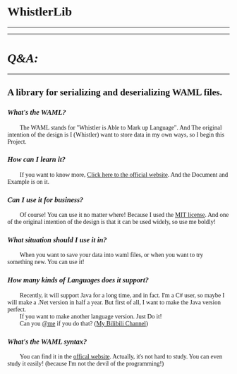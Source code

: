 # WhistlerLib

--- 

---

# *__Q&A:__*

---


## A library for serializing and deserializing WAML files.

### *__What's the WAML?__*
&emsp;&emsp;The WAML stands for "Whistler is Able to Mark up Language". And The original intention of the design is I (Whistler) want to store data in my own ways, so I begin this Project.

### *__How can I learn it?__*
&emsp;&emsp;If you want to know more, [Click here to the official website](https://TheWhistlers.github.io/WhistlerLib). And the Document and Example is on it.

### *__Can I use it for business?__*
&emsp;&emsp;Of course! You can use it no matter where! Because I used the [MIT license](https://mit-license.org). And one of the original intention of the design is that it can be used widely, so use me boldly!

### *__What situation should I use it in?__*
&emsp;&emsp;When you want to save your data into waml files, or when you want to try something new. You can use it!

### *__How many kinds of Languages does it support?__*
&emsp;&emsp;Recently, it will support Java for a long time, and in fact. I'm a C# user, so maybe I will make a .Net version in half a year. But first of all, I want to make the Java version perfect.  
&emsp;&emsp;If you want to make another language version. Just Do it!  
&emsp;&emsp;Can you [@me](https://github.com/TheWhistlers) if you do that? ([My Bilibili Channel](https://space.bilibili.com/456635939))

### *__What's the WAML syntax?__*
&emsp;&emsp;You can find it in the [offical website](https://TheWhistlers.github.io/WhistlerLib/Documents). Actually, it's not hard to study. You can even study it easily! (because I'm not the devil of the programming!)
<style>
* {
    font-family : Consolas;
}
</style>